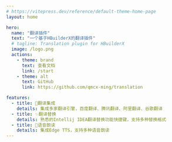 ```yaml
---
# https://vitepress.dev/reference/default-theme-home-page
layout: home

hero:
  name: "翻译插件"
  text: "一个基于HBuilderX的翻译插件"
  # tagline: Translation plugin for HBuilderX
  image: /logo.png
  actions:
    - theme: brand
      text: 查看文档
      link: /start
    - theme: alt
      text: GitHub
      link: https://github.com/qmcx-ming/translation

features:
  - title: 🚀翻译集成
    details: 集成多家翻译引擎，百度翻译、腾讯翻译、阿里翻译、谷歌翻译
  - title: ✨翻译替换
    details: 熟悉的Intellij IDEA翻译替换功能快捷键，支持多种替换格式
  - title: 🎉语音朗读
    details: 集成Edge TTS，支持多种语音朗读
---
```

